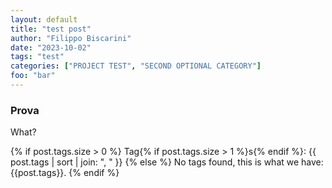 ```yaml
---
layout: default
title: "test post"
author: "Filippo Biscarini"
date: "2023-10-02"
tags: "test"
categories: ["PROJECT TEST", "SECOND OPTIONAL CATEGORY"]
foo: "bar"
---
```


### Prova

What?

{% if post.tags.size > 0 %}
  Tag{% if post.tags.size > 1 %}s{% endif %}:
  {{ post.tags | sort | join: ", " }}
{% else %}
  No tags found, this is what we have:{{post.tags}}.
{% endif %}

